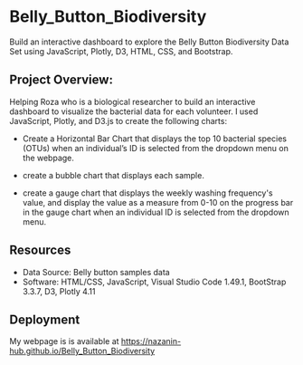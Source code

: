 # Belly_Button_Biodiversity
Build an interactive dashboard to explore the Belly Button Biodiversity Data Set using JavaScript, Plotly, D3, HTML, CSS, and Bootstrap.

## Project Overview:

Helping Roza who is a biological researcher to build an interactive dashboard to visualize the bacterial data for each volunteer. I used JavaScript, Plotly, and D3.js to create the following charts:

 - Create a Horizontal Bar Chart that displays the top 10 bacterial species (OTUs) when an individual’s ID is selected from the dropdown menu on the webpage. 
 
 - create a bubble chart that displays each sample. 
 
 - create a gauge chart that displays the weekly washing frequency's value, and display the value as a measure from 0-10 on the progress bar in the gauge chart when an individual ID is selected from the dropdown menu.
 
 ## Resources
 
 - Data Source: Belly button samples data
 - Software: HTML/CSS, JavaScript, Visual Studio Code 1.49.1, BootStrap 3.3.7, D3, Plotly 4.11
 
 ## Deployment
 
 My webpage is is available at https://nazanin-hub.github.io/Belly_Button_Biodiversity


